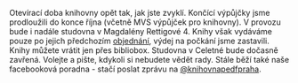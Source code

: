 
Otevírací doba knihovny opět tak, jak jste zvyklí. Končící výpůjčky jsme prodloužili
do konce října (včetně MVS výpůjček pro knihovny). V provozu bude i nadále studovna v Magdalény Rettigové 4. Knihy
však vydáváme pouze po jejich předchozím [objednání](online_objednani.html), výdej na počkání jsme
zastavili. Knihy můžete vrátit jen přes bibliobox. Studovna v Celetné bude
dočasně zavřená. Volejte a pište, kdykoli si nebudete vědět rady. Stále běží
také naše facebooková poradna - stačí poslat zprávu na [@knihovnapedfpraha](https://www.facebook.com/knihovnapedfpraha).


